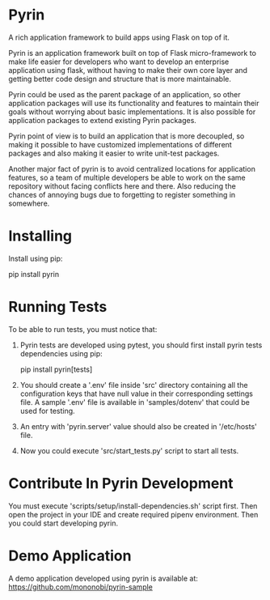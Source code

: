 # Pyrin

A rich application framework to build apps using Flask on top of it.

Pyrin is an application framework built on top of Flask micro-framework to make 
life easier for developers who want to develop an enterprise application 
using flask, without having to make their own core layer and getting better code
design and structure that is more maintainable.

Pyrin could be used as the parent package of an application, so other application 
packages will use its functionality and features to maintain their goals without 
worrying about basic implementations.
It is also possible for application packages to extend existing Pyrin packages.

Pyrin point of view is to build an application that is more decoupled, so making it 
possible to have customized implementations of different packages and also making it 
easier to write unit-test packages.

Another major fact of pyrin is to avoid centralized locations for application features, so a team
of multiple developers be able to work on the same repository without facing conflicts here
and there. Also reducing the chances of annoying bugs due to forgetting to register
something in somewhere.

# Installing

Install using pip:

pip install pyrin

# Running Tests

To be able to run tests, you must notice that:

1. Pyrin tests are developed using pytest, you should first 
   install pyrin tests dependencies using pip:
   
   pip install pyrin[tests]
 
2. You should create a '.env' file inside 'src' directory containing all the configuration 
   keys that have null value in their corresponding settings file. A sample '.env'
   file is available in 'samples/dotenv' that could be used for testing.

3. An entry with 'pyrin.server' value should also be created in '/etc/hosts' file.

4. Now you could execute 'src/start_tests.py' script to start all tests.

# Contribute In Pyrin Development

You must execute 'scripts/setup/install-dependencies.sh' script first.
Then open the project in your IDE and create required pipenv environment.
Then you could start developing pyrin.

# Demo Application

A demo application developed using pyrin is available at:
https://github.com/mononobi/pyrin-sample
